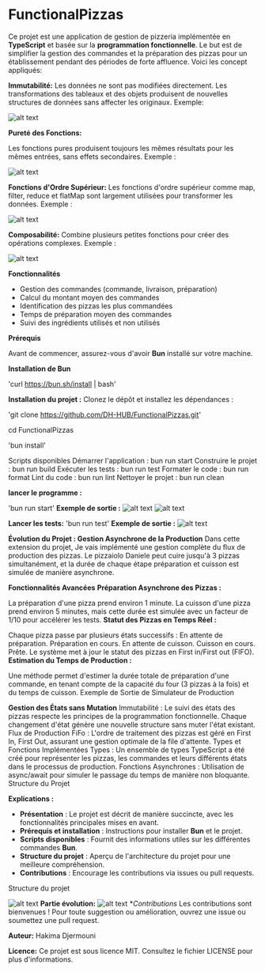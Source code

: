 # FunctionalPizzas 

Ce projet est une application de gestion de pizzeria implémentée en **TypeScript** et basée sur la **programmation fonctionnelle**. Le but est de simplifier la gestion des commandes et la préparation des pizzas pour un établissement pendant des périodes de forte affluence. Voici les concept appliqués:

**Immutabilité:**
Les données ne sont pas modifiées directement. Les transformations des tableaux et des objets produisent de nouvelles structures de données sans affecter les originaux.
Exemple:

![alt text](image-3.png)

**Pureté des Fonctions:**

Les fonctions pures produisent toujours les mêmes résultats pour les mêmes entrées, sans effets secondaires.
Exemple :

![alt text](image-4.png)

**Fonctions d'Ordre Supérieur:**
Les fonctions d'ordre supérieur comme map, filter, reduce et flatMap sont largement utilisées pour transformer les données.
Exemple :

![alt text](image-5.png)

**Composabilité:**
Combine plusieurs petites fonctions pour créer des opérations complexes.
Exemple :

![alt text](image-6.png)

**Fonctionnalités**

- Gestion des commandes (commande, livraison, préparation)
- Calcul du montant moyen des commandes
- Identification des pizzas les plus commandées
- Temps de préparation moyen des commandes
- Suivi des ingrédients utilisés et non utilisés

**Prérequis**

Avant de commencer, assurez-vous d'avoir **Bun** installé sur votre machine.

**Installation de Bun**

'curl https://bun.sh/install | bash'

**Installation du projet :**
Clonez le dépôt et installez les dépendances :

'git clone https://github.com/DH-HUB/FunctionalPizzas.git'

cd FunctionalPizzas

'bun install'

Scripts disponibles 
Démarrer l'application : bun run start
Construire le projet : bun run build
Exécuter les tests : bun run test
Formater le code : bun run format
Lint du code : bun run lint
Nettoyer le projet : bun run clean

**lancer le programme :**

'bun run start'
**Exemple de sortie :**
![alt text](image-7.png)
![alt text](image-1.png)

**Lancer les tests:**
'bun run test'
**Exemple de sortie :**
![alt text](image-2.png)


**Évolution du Projet : Gestion Asynchrone de la Production**
Dans cette extension du projet, Je vais implémenté une gestion complète du flux de production des pizzas. Le pizzaiolo Daniele peut cuire jusqu'à 3 pizzas simultanément, et la durée de chaque étape préparation et cuisson est simulée de manière asynchrone.

**Fonctionnalités Avancées**
**Préparation Asynchrone des Pizzas :**

La préparation d'une pizza prend environ 1 minute.
La cuisson d'une pizza prend environ 5 minutes, mais cette durée est simulée avec un facteur de 1/10 pour accélérer les tests.
**Statut des Pizzas en Temps Réel :**

Chaque pizza passe par plusieurs états successifs :
En attente de préparation.
Préparation en cours.
En attente de cuisson.
Cuisson en cours.
Prête.
Le système met à jour le statut des pizzas en First in/First out (FIFO).
**Estimation du Temps de Production :**

Une méthode permet d'estimer la durée totale de préparation d'une commande, en tenant compte de la capacité du four (3 pizzas à la fois) et du temps de cuisson.
Exemple de Sortie de Simulateur de Production


**Gestion des États sans Mutation**
Immutabilité : Le suivi des états des pizzas respecte les principes de la programmation fonctionnelle. Chaque changement d'état génère une nouvelle structure sans muter l'état existant.
Flux de Production FiFo : L'ordre de traitement des pizzas est géré en First In, First Out, assurant une gestion optimale de la file d'attente.
Types et Fonctions Implémentées
Types : Un ensemble de types TypeScript a été créé pour représenter les pizzas, les commandes et leurs différents états dans le processus de production.
Fonctions Asynchrones : Utilisation de async/await pour simuler le passage du temps de manière non bloquante.
Structure du Projet

**Explications :**
- **Présentation** : Le projet est décrit de manière succincte, avec les fonctionnalités principales mises en avant.
- **Prérequis et installation** : Instructions pour installer **Bun** et le projet.
- **Scripts disponibles** : Fournit des informations utiles sur les différentes commandes **Bun**.
- **Structure du projet** : Aperçu de l'architecture du projet pour une meilleure compréhension.
- **Contributions** : Encourage les contributions via issues ou pull requests.
  
Structure du projet 

![alt text](image.png)
**Partie évolution:**
![alt text](image-9.png)
**Contributions*
Les contributions sont bienvenues ! Pour toute suggestion ou amélioration, ouvrez une issue ou soumettez une pull request.

**Auteur:**
Hakima Djermouni

**Licence:** 
Ce projet est sous licence MIT. Consultez le fichier LICENSE pour plus d'informations.

